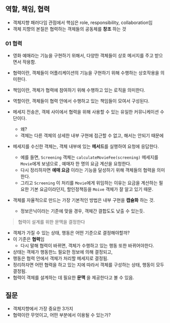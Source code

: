 ## 역할, 책임, 협력
- 객체지향 패러다임 관점에서 핵심은 role, responsibility, collaboration임
- 객체 지향의 본질은 협력하는 객체들의 공동체를 **창조** 하는 것

### 01 협력
- 영화 예매라는 기능을 구현하기 위해서, 다양한 객체들이 상호 메서지를 주고 받으면서 작용함.
- 협력이란, 객체들이 어플리케이션의 기능을 구현하기 위해 수행하는 상호작용을 의미한다.
- 책임이란, 객체가 협력에 참여하기 위해 수행하고 있는 로직을 의미한다.
- 역할이란, 객체들이 협력 안에서 수행하고 있는 책임들이 모여서 구성된다.

- 메세지 전송은, 객체 사이에서 협력을 위해 사용할 수 있는 유일한 커뮤니케이션 수단이다.
  - 왜? 
  - 객체는 다른 객체의 상세한 내부 구현에 접근할 수 없고, 해서는 안되기 때문에
- 메세지를 수신한 객체는, 객체 내부에 있는 **메서드**를 실행하여 요청에 응답한다.
  - 예를 들면, `Screening` 객체는 `calculateMovieFee(screening)` 메세지를 `Movie`에게 보냄으로 , 예매자 한 명의 요금 계산을 요청한다.
  - 다시 정리하자면 **예매 요금** 이라는 기능을 달성하기 위해 객체들의 협력을 의미한다.
  - 그리고 `Screening` 이 처리를 `Movie`에게 위임하는 이유는 요금을 계산하는 필요한 기본 요금이라던지, 할인정책등을 `Moive` 객체가 잘 알고 있기 때문.
- 객체를 자율적으로 만드는 가장 기본적인 방법은 내부 구현을 **캡슐화** 하는 것.
  - 정보은닉이라는 기준에 맞을 경우, 객체간 결합도도 낮출 수 있는듯.
 
> 협력이 설계를 위한 문맥을 결정한다
- 객체가 가질 수 있는 상태, 행동은 어떤 기준으로 결정해야할까?
- 이 기준은 **협력**임
  - 다시 말해 협력이 바뀌면, 객체가 수행하고 있는 행동 또한 바뀌어야한다.
- 상태는 객체가 행동한느 필요한 정보에 의해 결정되고, 
- 행동은 협력 안에서 객체가 처리할 메세지로 결정됨.
- 정리하자면 어떤 협력을 하고 있는 지에 따라서 객체를 구성하는 상태, 행동이 모두 결정됨.
- 협력이 객체를 설계하는 데 필요한 **문맥** 을 제공한다고 볼 수 있음.

 

## 질문
- 객체지향에서 가장 중요한 3가지
- 협력이란 무엇이고, 어떤 부분에서 이용될 수 있는가?
